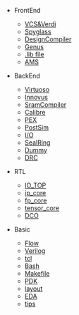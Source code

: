 <!-- 侧边栏 docs/_sidebar.md -->

- FrontEnd
  - [VCS&Verdi](/frontend/vcs_verdi.md)
  - [Spyglass](/frontend/spyglass.md)
  - [DesignCompiler](/frontend/design_compiler_synthesis.md)
  - [Genus](frontend/genus_synthesis.md)
  - [.lib file](/frontend/lib.md)
  - [AMS](/frontend/AMS.md)

- BackEnd
  - [Virtuoso](/backend/virtuoso.md)
  - [Innovus](/backend/innovus.md)
  - [SramCompiler](/backend/sram_compiler.md)
  - [Calibre](/backend/calibredrv.md)
  - [PEX](/backend/pex.md)
  - [PostSim](/backend/post-sim.md)
  - [I/O](/backend/IO.md)
  - [SealRing](/backend/sealring.md)
  - [Dummy](/backend/dummy.md)
  - [DRC](/backend/DRC.md)

- RTL
  - [IO_TOP](/rtl/IO_TOP.md)
  - [ip_core](/rtl/ip_core.md)
  - [fp_core](/rtl/fp_core.md)
  - [tensor_core](/rtl/tensor_core.md)
  - [DCO](/rtl/DCO.md)

- Basic
  - [Flow](/basic/asic_flow.md)
  - [Verilog](/basic/verilog.md)
  - [tcl](/basic/tcl.md)
  - [Bash](/basic/linux.md)
  - [Makefile](/basic/makefile.md)
  - [PDK](/basic/pdk.md)
  - [layout](/basic/layout.md)
  - [EDA](/basic/eda.md)
  - [tips](/tape-out/tips.md)
<!-- 以下略 -->
